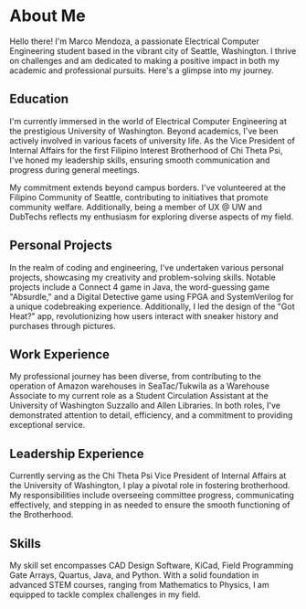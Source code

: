 # About Me

Hello there! I'm Marco Mendoza, a passionate Electrical Computer Engineering student based in the vibrant city of Seattle, Washington. I thrive on challenges and am dedicated to making a positive impact in both my academic and professional pursuits. Here's a glimpse into my journey.

## Education

I'm currently immersed in the world of Electrical Computer Engineering at the prestigious University of Washington. Beyond academics, I've been actively involved in various facets of university life. As the Vice President of Internal Affairs for the first Filipino Interest Brotherhood of Chi Theta Psi, I've honed my leadership skills, ensuring smooth communication and progress during general meetings.

My commitment extends beyond campus borders. I've volunteered at the Filipino Community of Seattle, contributing to initiatives that promote community welfare. Additionally, being a member of UX @ UW and DubTechs reflects my enthusiasm for exploring diverse aspects of my field.

## Personal Projects

In the realm of coding and engineering, I've undertaken various personal projects, showcasing my creativity and problem-solving skills. Notable projects include a Connect 4 game in Java, the word-guessing game "Absurdle," and a Digital Detective game using FPGA and SystemVerilog for a unique codebreaking experience. Additionally, I led the design of the "Got Heat?" app, revolutionizing how users interact with sneaker history and purchases through pictures.

## Work Experience

My professional journey has been diverse, from contributing to the operation of Amazon warehouses in SeaTac/Tukwila as a Warehouse Associate to my current role as a Student Circulation Assistant at the University of Washington Suzzallo and Allen Libraries. In both roles, I've demonstrated attention to detail, efficiency, and a commitment to providing exceptional service.

## Leadership Experience

Currently serving as the Chi Theta Psi Vice President of Internal Affairs at the University of Washington, I play a pivotal role in fostering brotherhood. My responsibilities include overseeing committee progress, communicating effectively, and stepping in as needed to ensure the smooth functioning of the Brotherhood.

## Skills

My skill set encompasses CAD Design Software, KiCad, Field Programming Gate Arrays, Quartus, Java, and Python. With a solid foundation in advanced STEM courses, ranging from Mathematics to Physics, I am equipped to tackle complex challenges in my field.
